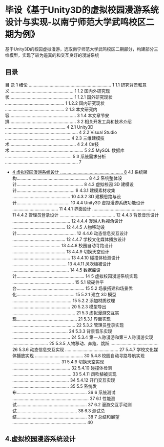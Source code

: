 # 毕设《基于Unity3D的虚拟校园漫游系统设计与实现-以南宁师范大学武鸣校区二期为例》
基于Unity3D的校园虚拟漫游，选取南宁师范大学武鸣校区二期部分，构建部分三维模型，实现了较为逼真的和交互良好的漫游系统



## 目录
目 录
1 绪论 ................................................................... 1
1.1 研究背景和意义.................................................... 1
1.2 国内外研究现状.................................................... 1
1.2.1 国外研究现状 ................................................ 1
1.2.2 国内研究现状 ................................................ 2
1.3 本文研究内容...................................................... 3
1.4 本文章节安排...................................................... 3
2 相关开发工具和技术介绍 ................................................. 4
2.1 Unity3D ........................................................... 4
2.2 Visual Studio ..................................................... 4
2.3 三维建模技术...................................................... 4
2.4 C#技术............................................................ 5
2.5 MySQL 数据库 ...................................................... 5
3 系统需求分析 ........................................................... 7
* [4 虚拟校园漫游系统设计 ................................................... 8](#4)
4.1 系统架构.......................................................... 8
4.2 系统整体设计...................................................... 8
4.3 虚拟校园 3D 建模设计............................................... 9
4.3.1 建模素材收集 ............................................... 10
4.3.2 3D 建模思路与设计........................................... 10
4.4 Unity3D 虚拟漫游系统功能设计 ..................................... 11
4.4.1 界面设计 ................................................... 11
4.4.2 管理员登录设计 ............................................. 12
4.4.3 背景音乐设计 ............................................... 12
4.4.4 漫游人称视角设计 ........................................... 12
4.4.5 人物移动设计................................................ 12
4.4.6 动态信息交互设计 ........................................... 12
4.4.7 学校文化媒体播放设计 ....................................... 13
4.4.8 校园自动寻路设计 ........................................... 13
4.4.9 切换天空设计 ............................................... 13
4.4.10 碰撞体检测设计 ............................................ 13
4.4.11 风吹植被设计 .............................................. 14
4.5 数据库设计....................................................... 14
5 虚拟校园漫游系统实现 .................................................. 15
5.1 软硬件平台....................................................... 15
5.2 场景搭建和场景优化............................................... 15
5.2.1 建立 3D 模型 ................................................ 15
5.2.2 添加材质纹理 ............................................... 20
5.2.3 模型导出 ................................................... 21
5.3 虚拟漫游交互实现................................................. 21
5.3.1 界面实现 ................................................... 22
5.3.2 管理员登录实现 ............................................. 24
5.3.3 背景音乐实现 ............................................... 24
5.3.4 第一人称漫游和第三人称漫游实现 ............................. 25
5.3.5 人物移动、奔跑、跳跃 ....................................... 26
5.3.6 动态信息交互实现 ........................................... 27
5.4.7 学校文化媒体播放实现 ....................................... 30
5.4.8 校园自动寻路导航实现 ....................................... 31
5.4.9 切换天空实现 ............................................... 32
5.4.10 碰撞体检测 ................................................ 33
5.4.11 风吹植被实现 .............................................. 34
5.4.12 开门交互实现 .............................................. 35
5.5 系统发布......................................................... 36
6 系统测试 .............................................................. 37
6.1 性能测试......................................................... 37
6.2 漫游交互手动测试................................................. 38
6.3 测试总结......................................................... 38
7 总结和展望 ............................................................ 40
<h2 id="4">4.虚拟校园漫游系统设计<h2>

